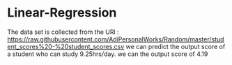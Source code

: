 # Linear-Regression


The data set is collected from the URl : https://raw.githubusercontent.com/AdiPersonalWorks/Random/master/student_scores%20-%20student_scores.csv
we can predict the output score of a student who can study 9.25hrs/day.
we can the output score of 4.19
